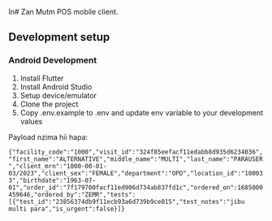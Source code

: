 In# Zan Mutm POS mobile client.

## Development setup

### Android Development
1. Install Flutter
2. Install Android Studio
3. Setup device/emulator
4. Clone the project
5. Copy .env.example to .env and update env variable to your development values


Payload nzima hii hapa:

```{"facility_code":"1000","visit_id":"324f85eefacf11edabb8d935d6234036","first_name":"ALTERNATIVE","middle_name":"MULTI","last_name":"PARAUSER","client_mrn":"1000-00-01-03/2023","client_sex":"FEMALE","department":"OPD","location_id":"100033","birthdate":"1963-07-01","order_id":"7f179700facf11ed906d734ab837fd1c","ordered_on":1685000459646,"ordered_by":"ZEMR","tests":[{"test_id":"23856374db9f11ecb93a6d739b9ce015","test_notes":"jibu multi para","is_urgent":false}]}```
